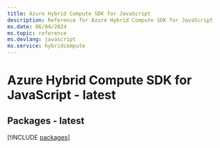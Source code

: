 ```yaml
---
title: Azure Hybrid Compute SDK for JavaScript
description: Reference for Azure Hybrid Compute SDK for JavaScript
ms.date: 06/04/2024
ms.topic: reference
ms.devlang: javascript
ms.service: hybridcompute
---
```

# Azure Hybrid Compute SDK for JavaScript - latest
## Packages - latest
[!INCLUDE [packages](hybrid-compute-index.md)]